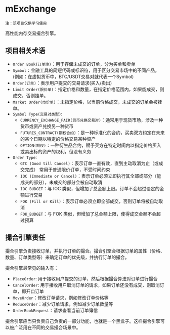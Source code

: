 # mExchange

`注：该项目仅供学习使用`

高性能内存交易撮合引擎。

## 项目相关术语
- `Order Book(订单簿)`：用于存储未成交的订单，分为买单和卖单
- `Symbol`：金融工具的简短代码或标识符，用于区分交易市场中的不同产品。(例如：在虚拟货币中，BTC/USDT交易对就代表一个Symbol)
- `Order(订单)`：表示用户提交的交易请求(买入/卖出)
- `Limit Order(限价单)`：指定价格和数量，在指定价格范围内，如果能成交，则成交，否则挂单。
- `Market Order(市价单)`：未指定价格，以当前价格成交，未成交的订单会被挂单。
- `Symbol Type(交易对类型)`:
  - `CURRENCY_EXCHANGE_PAIR(货币兑换交易对)`：通常用于现货市场，涉及一种货币或资产兑换另一种货币
  - `FUTURES_CONTRACT(期权合约)`：是一种标准化的合约，买卖双方约定在未来的某个日期以特定的价格交易某种资产
  - `OPTION(期权)`：一种衍生品合约，赋予买方在特定时间内以指定价格买入或卖出标的资产的权利，但没有义务
- `Order Type`:
  - `GTC (Good till Cancel)`：表示订单一直有效，直到主动取消为止（或成交完成）
    常用于普通限价订单，不受时间约束
  - `IOC (Immediate or Cancel)`：表示订单必须立即执行其全部或部分（能成交的部分），未成交的部分会被自动取消
  - `IOC_BUDGET`：与 IOC 类似，但增加了总金额上限。订单不会超过设定的金额进行交易
  - `FOK (Fill or Kill)`：表示订单必须立即全部成交，否则订单将被自动取消
  - `FOK_BUDGET`：与 FOK 类似，但增加了总金额上限，使得成交金额不会超过预算

## 撮合引擎责任
撮合引擎负责接收订单，并执行订单的撮合。撮合引擎会根据订单的属性（价格、数量、订单类型等）来确定订单的优先级，并执行订单的撮合。

撮合引擎最常见的输入有：
- `PlaceOrder`: 用于接收用户提交的订单，然后根据撮合算法对订单进行撮合
- `CancelOrder`: 用于接收用户取消订单的请求，如果订单还没有成交，则取消订单，即开口订单
- `MoveOrder`：修改订单请求，例如修改订单价格等
- `ReduceOrder`：减少订单请求，例如减少订单数量等
- `OrderBookRequest`：请求查看当前订单簿信

撮合引擎应当只负责自己负责的一部分功能，也就是一个黑盒子。这样撮合引擎可以被广泛用在不同的交易撮合场景中。
